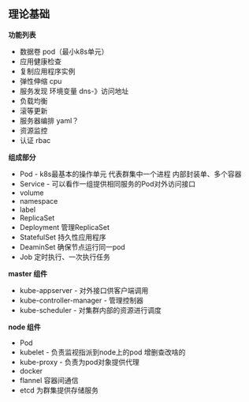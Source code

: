 ## 理论基础

__功能列表__
* 数据卷 pod（最小k8s单元）
* 应用健康检查
* 复制应用程序实例
* 弹性伸缩 cpu
* 服务发现 环境变量 dns-》访问地址
* 负载均衡
* 滚等更新
* 服务器编排 yaml？
* 资源监控
* 认证 rbac

__组成部分__
* Pod -   k8s最基本的操作单元 代表群集中一个进程 内部封装单、多个容器
* Service -   可以看作一组提供相同服务的Pod对外访问接口
* volume 
* namespace 
* label
* ReplicaSet
* Deployment  管理ReplicaSet
* StatefulSet 持久性应用程序
* DeaminSet   确保节点运行同一pod
* Job 定时执行、一次执行任务

__master 组件__
* kube-appserver    -    对外接口供客户端调用
* kube-controller-manager   -    管理控制器
* kube-scheduler    -    对集群内部的资源进行调度

__node 组件__
* Pod
* kubelet   -   负责监视指派到node上的pod 增删查改啥的
* kube-proxy    -   负责为pod对象提供代理
* docker
* flannel 容器间通信
* etcd  为群集提供存储服务